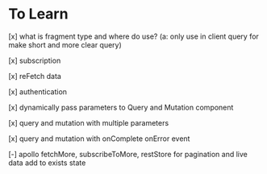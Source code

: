 # To Learn

[x] what is fragment type and where do use? (a: only use in client query for make short and more clear query)

[x] subscription

[x] reFetch data

[x] authentication

[x] dynamically pass parameters to Query and Mutation component

[x] query and mutation with multiple parameters

[x] query and mutation with onComplete onError event

[-] apollo fetchMore, subscribeToMore, restStore for pagination and live data add to exists state
